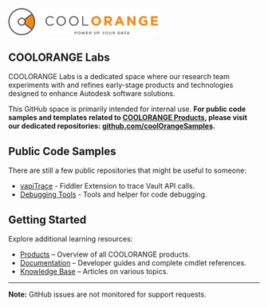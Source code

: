 <picture>
  <source media="(prefers-color-scheme: dark)" srcset="https://github.com/coolOrangeSamples/.github/blob/main/Logo_Dark.png">
  <source media="(prefers-color-scheme: light)" srcset="https://github.com/coolOrangeSamples/.github/blob/main/Logo_Light.png">
  <img alt="COOLORANGE" src="https://github.com/coolOrangeSamples/.github/blob/main/Logo_Light.png" width="300">
</picture>

## COOLORANGE Labs

COOLORANGE Labs is a dedicated space where our research team experiments with and refines early-stage products and technologies designed to enhance Autodesk software solutions.

This GitHub space is primarily intended for internal use. **For public code samples and templates related to [COOLORANGE Products](https://www.coolorange.com/products), please visit our dedicated repositories: [github.com/coolOrangeSamples](https://github.com/coolOrangeSamples).**

## Public Code Samples

There are still a few public repositories that might be useful to someone:

- [vapiTrace](https://github.com/coolOrangeLabs/vapiTrace) - Fiddler Extension to trace Vault API calls.
- [Debugging Tools](https://github.com/search?q=topic%3Adebugging+org%3AcoolOrangeLabs&type=Repositories) - Tools and helper for code debugging.

## Getting Started

Explore additional learning resources:

- [Products](https://www.coolorange.com/products) – Overview of all COOLORANGE products.  
- [Documentation](https://doc.coolorange.com/en/stable/) – Developer guides and complete cmdlet references.  
- [Knowledge Base](https://support.coolorange.com/kb) – Articles on various topics.  

---

**Note:** GitHub issues are not monitored for support requests.

